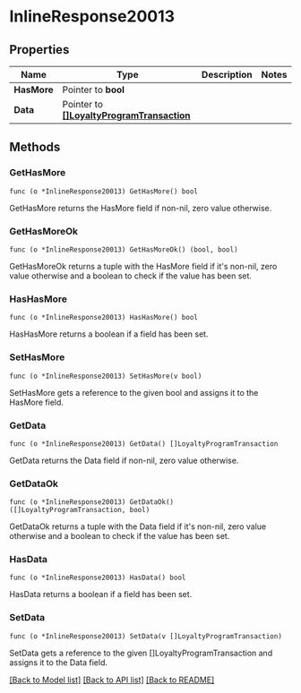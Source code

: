 # InlineResponse20013

## Properties

Name | Type | Description | Notes
------------ | ------------- | ------------- | -------------
**HasMore** | Pointer to **bool** |  | 
**Data** | Pointer to [**[]LoyaltyProgramTransaction**](LoyaltyProgramTransaction.md) |  | 

## Methods

### GetHasMore

`func (o *InlineResponse20013) GetHasMore() bool`

GetHasMore returns the HasMore field if non-nil, zero value otherwise.

### GetHasMoreOk

`func (o *InlineResponse20013) GetHasMoreOk() (bool, bool)`

GetHasMoreOk returns a tuple with the HasMore field if it's non-nil, zero value otherwise
and a boolean to check if the value has been set.

### HasHasMore

`func (o *InlineResponse20013) HasHasMore() bool`

HasHasMore returns a boolean if a field has been set.

### SetHasMore

`func (o *InlineResponse20013) SetHasMore(v bool)`

SetHasMore gets a reference to the given bool and assigns it to the HasMore field.

### GetData

`func (o *InlineResponse20013) GetData() []LoyaltyProgramTransaction`

GetData returns the Data field if non-nil, zero value otherwise.

### GetDataOk

`func (o *InlineResponse20013) GetDataOk() ([]LoyaltyProgramTransaction, bool)`

GetDataOk returns a tuple with the Data field if it's non-nil, zero value otherwise
and a boolean to check if the value has been set.

### HasData

`func (o *InlineResponse20013) HasData() bool`

HasData returns a boolean if a field has been set.

### SetData

`func (o *InlineResponse20013) SetData(v []LoyaltyProgramTransaction)`

SetData gets a reference to the given []LoyaltyProgramTransaction and assigns it to the Data field.


[[Back to Model list]](../README.md#documentation-for-models) [[Back to API list]](../README.md#documentation-for-api-endpoints) [[Back to README]](../README.md)


